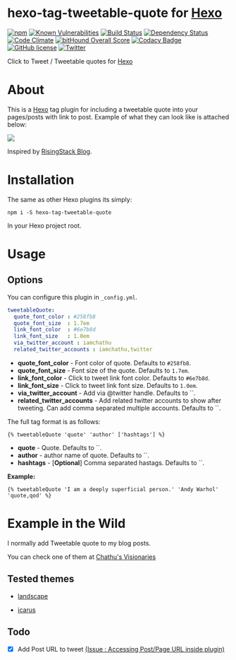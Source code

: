 # hexo-tag-tweetable-quote for [Hexo](https://hexo.io)


[![npm](https://img.shields.io/npm/v/hexo-tag-tweetable-quote.svg)](https://www.npmjs.com/package/hexo-tag-tweetable-quote)
[![Known Vulnerabilities](https://snyk.io/test/github/iamchathu/hexo-tag-tweetable-quote/badge.svg)](https://snyk.io/test/github/iamchathu/hexo-tag-tweetable-quote)
[![Build Status](https://travis-ci.org/iamchathu/hexo-tag-tweetable-quote.svg?branch=master)](https://travis-ci.org/iamchathu/hexo-tag-tweetable-quote)
[![Dependency Status](https://gemnasium.com/badges/github.com/iamchathu/hexo-tag-tweetable-quote.svg)](https://gemnasium.com/github.com/iamchathu/hexo-tag-tweetable-quote)
[![Code Climate](https://codeclimate.com/github/iamchathu/hexo-tag-tweetable-quote/badges/gpa.svg)](https://codeclimate.com/github/iamchathu/hexo-tag-tweetable-quote)
[![bitHound Overall Score](https://www.bithound.io/github/iamchathu/hexo-tag-tweetable-quote/badges/score.svg)](https://www.bithound.io/github/iamchathu/hexo-tag-tweetable-quote)
[![Codacy Badge](https://api.codacy.com/project/badge/Grade/b638099f4ae54d66ad048f7fddb4326c)](https://www.codacy.com/app/imchathu/hexo-tag-tweetable-quote?utm_source=github.com&amp;utm_medium=referral&amp;utm_content=iamchathu/hexo-tag-tweetable-quote&amp;utm_campaign=badger)
[![GitHub license](https://img.shields.io/badge/license-MIT-blue.svg)](https://raw.githubusercontent.com/iamchathu/hexo-tag-tweetable-quote/master/LICENSE)
[![Twitter](https://img.shields.io/twitter/url/https/github.com/iamchathu/hexo-tag-tweetable-quote.svg?style=social)](https://twitter.com/intent/tweet?text=Tweetable+Quotes+plugin+for+%40hexojs&url=https%3A%2F%2Fgithub.com%2Fiamchathu%2Fhexo-tag-tweetable-quote)


Click to Tweet / Tweetable quotes for [Hexo](https://hexo.io)

# About

This is a [Hexo](https://hexo.io) tag plugin for including a tweetable quote into your pages/posts with link to post. Example of what they can look like is attached below:

![](https://raw.githubusercontent.com/iamchathu/hexo-tag-tweetable-quote/master/screens/preview.png)

Inspired by [RisingStack Blog](https://blog.risingstack.com/node-hero-node-js-authentication-passport-js/).

# Installation

The same as other Hexo plugins its simply:

```npm i -S hexo-tag-tweetable-quote```

In your Hexo project root.


# Usage

## Options
You can configure this plugin in `_config.yml`.

```yaml
tweetableQuote:
  quote_font_color : #258fb8
  quote_font_size  : 1.7em
  link_font_color  : #6e7b8d
  link_font_size   : 1.0em
  via_twitter_account : iamchathu
  related_twitter_accounts : iamchathu,twitter
```

- **quote_font_color** - Font color of quote. Defaults to `#258fb8`.
- **quote_font_size** - Font size of the quote. Defaults to `1.7em`.
- **link_font_color** - Click to tweet link font color. Defaults to `#6e7b8d`.
- **link_font_size** - Click to tweet link font size. Defaults to `1.0em`.
- **via_twitter_account** - Add via @twitter handle. Defaults to ``.
- **related_twitter_accounts** - Add related twitter accounts to show after tweeting. Can add comma separated multiple accounts. Defaults to ``.

The full tag format is as follows:

```
{% tweetableQuote 'quote' 'author' ['hashtags'] %}
```

- **quote** - Quote. Defaults to ``.
- **author** - author name of quote. Defaults to ``.
- **hashtags** - [**Optional**] Comma separated hastags. Defaults to ``.

**Example:**

```
{% tweetableQuote 'I am a deeply superficial person.' 'Andy Warhol' 'quote,qod' %}
```


# Example in the Wild

I normally add Tweetable quote to my blog posts.

You can check one of them at [Chathu's Visionaries](http://chathu.me/about/)

## Tested themes

* [landscape](https://github.com/hexojs/hexo-theme-landscape)

* [icarus](https://github.com/ppoffice/hexo-theme-icarus)

## Todo

- [X] Add Post URL to tweet [(Issue : Accessing Post/Page URL inside plugin)](https://github.com/hexojs/hexo/issues/2305)
